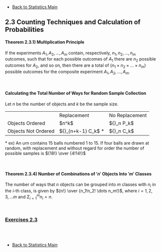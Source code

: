 * [Back to Statistics Main](../../main.md)

## 2.3 Counting Techniques and Calculation of Probabilities

#### Theorem 2.3.1) Multiplication Principle
If the experiments $A_1, A_2,...,A_m$ contain, respectively, $n_1, n_2,...,n_m$ outcomes, such that for each possible outcomes of $A_1$ there are $n_2$ possible outcomes for $A_2$, and so on, then there are a total of $(n_1 \times n_2 \times ... \times n_m)$ possible outcomes for the composite experiment $A_1, A_2,...,A_m$.

<br>

#### Calculating the Total Number of Ways for Random Sample Collection
Let $n$ be the number of objects and $k$ be the sample size.
<table>
<tr>
<td></td><td>Replacement</td><td>No Replacement</td>
</tr>
<tr>
<td>Objects Ordered</td><td> $n^k$ </td><td> ${}_n P_k$ </td>
</tr>
<tr>
<td>Objects Not Ordered</td><td> ${}_{n+k-1} C_k$ * </td><td> ${}_n C_k$ </td>
</tr>
</table>

\* ex) An urn contains 15 balls numbered 1 to 15. If four balls are drawn at random, with replacement and without
regard for order the number of possible samples is ${18!} \over {4!14!}$

<br>

#### Theorem 2.3.4) Number of Combinations of $'n'$ Objects Into $'m'$ Classes
The number of ways that $n$ objects can be grouped into $m$ classes with $n_i$ in the $i$-th class, is given by ${n!} \over {n_1!n_2! \dots n_m!}$, where $i=1,2,3, \dots m$ and $\Sigma_{i=1}^{m}n_i=n$.

<br>

### [Exercises 2.3](./exercises.md)

<br><br>

* [Back to Statistics Main](../../main.md)